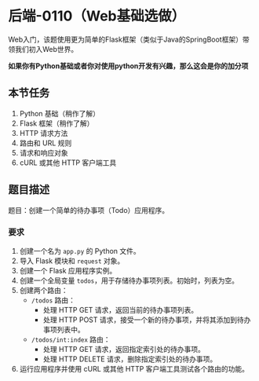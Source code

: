 # 后端-0110（Web基础选做）

Web入门，该题使用更为简单的Flask框架（类似于Java的SpringBoot框架）带领我们初入Web世界。

**如果你有Python基础或者你对使用python开发有兴趣，那么这会是你的加分项**

## 本节任务

1. Python 基础（稍作了解）
2. Flask 框架（稍作了解）
3. HTTP 请求方法
4. 路由和 URL 规则
5. 请求和响应对象
6. cURL 或其他 HTTP 客户端工具

## 题目描述

题目：创建一个简单的待办事项（Todo）应用程序。

### 要求

1. 创建一个名为 `app.py` 的 Python 文件。
2. 导入 Flask 模块和 `request` 对象。
3. 创建一个 Flask 应用程序实例。
4. 创建一个全局变量 `todos`，用于存储待办事项列表。初始时，列表为空。
5. 创建两个路由：
   - `/todos` 路由：
     - 处理 HTTP GET 请求，返回当前的待办事项列表。
     - 处理 HTTP POST 请求，接受一个新的待办事项，并将其添加到待办事项列表中。
   - `/todos/int:index` 路由：
     - 处理 HTTP GET 请求，返回指定索引处的待办事项。
     - 处理 HTTP DELETE 请求，删除指定索引处的待办事项。
6. 运行应用程序并使用 cURL 或其他 HTTP 客户端工具测试各个路由的功能。

